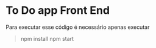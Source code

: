 # To Do app Front End

Para executar esse código é necessário apenas executar

> npm install
> npm start
